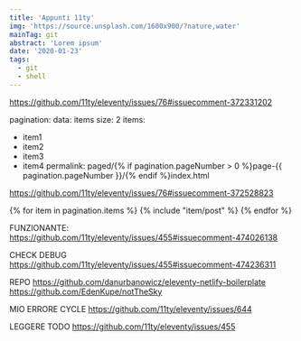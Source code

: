 ```yaml
---
title: 'Appunti 11ty'
img: 'https://source.unsplash.com/1600x900/?nature,water'
mainTag: git
abstract: 'Lorem ipsum'
date: '2020-01-23'
tags:
  - git
  - shell
---
```


https://github.com/11ty/eleventy/issues/76#issuecomment-372331202

pagination:
  data: items
  size: 2
items:
  - item1
  - item2
  - item3
  - item4
permalink: paged/{% if pagination.pageNumber > 0 %}page-{{ pagination.pageNumber }}/{% endif %}index.html

https://github.com/11ty/eleventy/issues/76#issuecomment-372528823

{% for item in pagination.items %}
  {% include "item/post" %}
{% endfor %}

FUNZIONANTE: https://github.com/11ty/eleventy/issues/455#issuecomment-474026138

CHECK DEBUG
https://github.com/11ty/eleventy/issues/455#issuecomment-474236311

REPO
https://github.com/danurbanowicz/eleventy-netlify-boilerplate
https://github.com/EdenKupe/notTheSky

MIO ERRORE CYCLE
https://github.com/11ty/eleventy/issues/644

LEGGERE TODO
https://github.com/11ty/eleventy/issues/455
